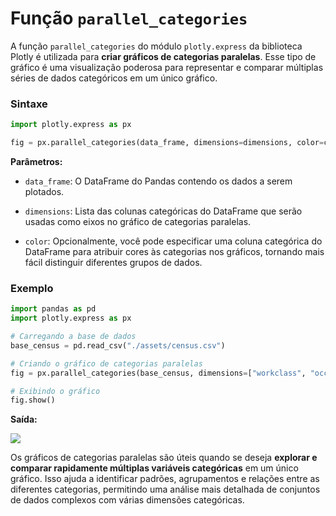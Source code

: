 # Função `parallel_categories`

A função `parallel_categories` do módulo `plotly.express` da biblioteca Plotly é utilizada para **criar gráficos de categorias paralelas**. Esse tipo de gráfico é uma visualização poderosa para representar e comparar múltiplas séries de dados categóricos em um único gráfico.

### **Sintaxe**

```python
import plotly.express as px

fig = px.parallel_categories(data_frame, dimensions=dimensions, color=color_column)
```

**Parâmetros:**

- `data_frame`: O DataFrame do Pandas contendo os dados a serem plotados.

- `dimensions`: Lista das colunas categóricas do DataFrame que serão usadas como eixos no gráfico de categorias paralelas.

- `color`: Opcionalmente, você pode especificar uma coluna categórica do DataFrame para atribuir cores às categorias nos gráficos, tornando mais fácil distinguir diferentes grupos de dados.

### **Exemplo**

```python
import pandas as pd
import plotly.express as px

# Carregando a base de dados
base_census = pd.read_csv("./assets/census.csv")

# Criando o gráfico de categorias paralelas
fig = px.parallel_categories(base_census, dimensions=["workclass", "occupation", "income"])

# Exibindo o gráfico
fig.show()
```

**Saída:**

![](exeplo_grafico_categorias_paralelas.png)

Os gráficos de categorias paralelas são úteis quando se deseja **explorar e comparar rapidamente múltiplas variáveis categóricas** em um único gráfico. Isso ajuda a identificar padrões, agrupamentos e relações entre as diferentes categorias, permitindo uma análise mais detalhada de conjuntos de dados complexos com várias dimensões categóricas.